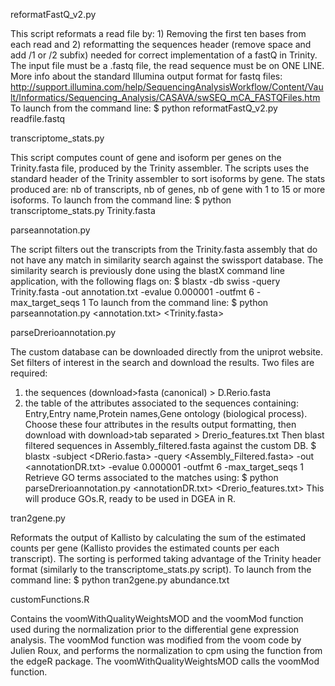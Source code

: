 reformatFastQ_v2.py

This script reformats a read file by: 1) Removing the first ten bases from each read and 2) reformatting the sequences header (remove space and add /1 or /2 subfix) needed for correct implementation of a fastQ in Trinity.
The input file must be a .fastq file, the read sequence must be on ONE LINE. More info about the standard Illumina output format for fastq files: http://support.illumina.com/help/SequencingAnalysisWorkflow/Content/Vault/Informatics/Sequencing_Analysis/CASAVA/swSEQ_mCA_FASTQFiles.htm
To launch from the command line: $ python reformatFastQ_v2.py readfile.fastq

transcriptome_stats.py

This script computes count of gene and isoform per genes on the Trinity.fasta file, produced by the Trinity assembler.
The scripts uses the standard header of the Trinity assembler to sort isoforms by gene. The stats produced are: nb of transcripts, nb of genes, nb of gene with 1 to 15 or more isoforms.
To launch from the command line: $ python transcriptome_stats.py Trinity.fasta

parseannotation.py

The script filters out the transcripts from the Trinity.fasta assembly that do not have any match in similarity search against the swissport database.
The similarity search is previously done using the blastX command line application, with the following flags on:
$ blastx -db swiss -query Trinity.fasta -out annotation.txt -evalue 0.000001 -outfmt 6 -max_target_seqs 1
To launch from the command line: $ python parseannotation.py <annotation.txt> <Trinity.fasta>

parseDrerioannotation.py

The custom database can be downloaded directly from the uniprot website. Set filters of interest in the search and download the results.
Two files are required:
1) the sequences (download>fasta (canonical) > D.Rerio.fasta
2) the table of the attributes associated to the sequences containing: Entry,Entry name,Protein names,Gene ontology (biological process). Choose these four attributes in the results output formatting, then download with download>tab separated > Drerio_features.txt
Then blast filtered sequences in Assembly_filtered.fasta against the custom DB. 
$ blastx -subject <DRerio.fasta> -query <Assembly_Filtered.fasta> -out <annotationDR.txt> -evalue 0.000001 -outfmt 6 -max_target_seqs 1
Retrieve GO terms associated to the matches using:
$ python parseDrerioannotation.py <annotationDR.txt> <Drerio_features.txt>
This will produce GOs.R, ready to be used in DGEA in R.

tran2gene.py

Reformats the output of Kallisto by calculating the sum of the estimated counts per gene (Kallisto provides the estimated counts per each transcript).
The sorting is performed taking advantage of the Trinity header format (similarly to the transcriptome_stats.py script).
To launch from the command line: $ python tran2gene.py abundance.txt

customFunctions.R

Contains the voomWithQualityWeightsMOD and the voomMod function used during the normalization prior to the differential gene expression analysis.
The voomMod function was modified from the voom code by Julien Roux, and performs the normalization to cpm using the function from the edgeR package.
The voomWithQualityWeightsMOD calls the voomMod function.


